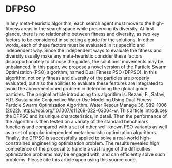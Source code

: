 # DFPSO
In any meta-heuristic algorithm, each search agent must move to the high-fitness areas in the search space while preserving its diversity. At first glance, there is no relationship between fitness and diversity, as two key factors to be considered in selecting a guide for the solutions. In other words, each of these factors must be evaluated in its specific and independent way. Since the independent ways to evaluate the fitness and diversity usually make any meta-heuristic consider these factors disproportionately to choose the guides, the solutions’ movements may be unbalanced. In this paper, we propose a novel version of the Particle Swarm Optimization (PSO) algorithm, named Dual Fitness PSO (DFPSO). In this algorithm, not only fitness and diversity of the particles are properly evaluated, but also the abilities to evaluate these features are integrated to avoid the abovementioned problem in determining the global guide particles. The original article introducing this algorithm is: Rezaei, F., Safavi, H.R. Sustainable Conjunctive Water Use Modeling Using Dual Fitness Particle Swarm Optimization Algorithm. Water Resour Manage 36, 989–1006 (2022). https://doi.org/10.1007/s11269-022-03064-w. This article introduces the DFPSO and its unique characteristics, in detail. Then the performance of the algorithm is then tested on a variaty of the standard benchmark functions and compared with a set of other well-known PSO variants as well as a set of popular independent meta-heuristic optimization algorithms. Finally, the DFPSO is successfully applied to solve a real-world high-constrained engineering optimization problem. The results revealed high competence of the proposal to handle a vast range of the difficulties optimization problems may be engaged with, and can efficiently solve such problems. Please cite this article upon using this source code.
